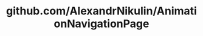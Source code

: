 ---
layout: post
title: github.com/AlexandrNikulin/AnimationNavigationPage
categories: link
tags: [انگلیسی, برنامه‌نویسی]
---